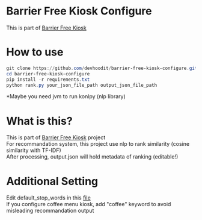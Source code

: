 # Barrier Free Kiosk Configure
This is part of [Barrier Free Kiosk](https://github.com/devhoodit/barrier-free-kiosk-app)  

# How to use
```powershell
git clone https://github.com/devhoodit/barrier-free-kiosk-configure.git
cd barrier-free-kiosk-configure
pip install -r requirements.txt
python rank.py your_json_file_path output_json_file_path
```
*Maybe you need jvm to run konlpy (nlp library)  

# What is this?
This is part of [Barrier Free Kiosk](https://github.com/devhoodit/barrier-free-kiosk-app) project  
For recommandation system, this project use nlp to rank similarity (cosine similarity with TF-IDF)  
After processing, output.json will hold metadata of ranking (editable!)  

# Additional Setting
Edit default_stop_words in this [file](./config_parser.py)  
If you configure coffee menu kiosk, add "coffee" keyword to avoid misleading recommandation output  
